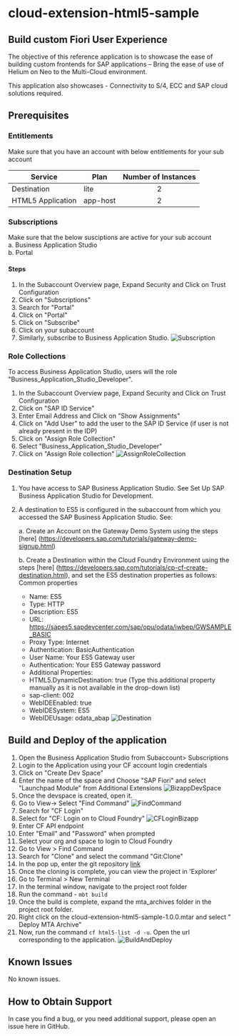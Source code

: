 # cloud-extension-html5-sample

## Build custom Fiori User Experience
The objective of this reference application is to showcase the ease of building custom frontends for SAP applications – Bring the ease of use of Helium on Neo to the Multi-Cloud environment.

This application also showcases - Connectivity to S/4, ECC and SAP cloud solutions required.

## Prerequisites

### Entitlements

Make sure that you have an account with below entitlements for your sub account

| Service                           | Plan       | Number of Instances |
|-----------------------------------|------------|:-------------------:|
| Destination                       | lite       |          2          |
| HTML5 Application                 | app-host   |          2          |

### Subscriptions
Make sure that the below susciptions are active for your sub account <br/>
 a. Business Application Studio <br/>
 b. Portal <br/>
 
 #### Steps
1. In the Subaccount Overview page, Expand Security and Click on Trust Configuration
1.  Click on "Subscriptions"
2.  Search for "Portal"
2.  Click on "Portal"
1.  Click on "Subscribe"
2.  Click on your subaccount
3. Similarly, subscribe to Business Application Studio.
     ![Subscription](/doc/img/Subscription.png)
 
 ### Role Collections
 To access Business Application Studio, users will the role "Business_Application_Studio_Developer".
 
1. In the Subaccount Overview page, Expand Security and Click on Trust Configuration
2. Click on "SAP ID Service"
1.  Enter Email Address and Click on "Show Assignments"
3. Click on "Add User" to add the user to the SAP ID Service (if user is not already present in the IDP)
1.  Click on "Assign Role Collection"
2. Select "Business_Application_Studio_Developer"
2.  Click on "Assign Role collection"
    ![AssignRoleCollection](/doc/img/AssignRoleCollection.png)


### Destination Setup
1. You have access to SAP Business Application Studio. See Set Up SAP Business Application Studio for Development.
2. A destination to ES5 is configured in the subaccount from which you accessed the SAP Business Application Studio. See:
   
    a. Create an Account on the Gateway Demo System using the steps [here] (https://developers.sap.com/tutorials/gateway-demo-signup.html)
   
    b. Create a Destination within the Cloud Foundry Environment using the steps [here] (https://developers.sap.com/tutorials/cp-cf-create-destination.html), and set the ES5 destination properties as follows:
    Common properties
    - Name: ES5
    - Type: HTTP
    - Description: ES5
    - URL: https://sapes5.sapdevcenter.com/sap/opu/odata/iwbep/GWSAMPLE_BASIC
    - Proxy Type: Internet
    - Authentication: BasicAuthentication
    - User Name: Your ES5 Gateway user
    - Authentication: Your ES5 Gateway password
    - Additional Properties:
    - HTML5.DynamicDestination: true (Type this additional property manually as it is not available in the drop-down list)
    - sap-client: 002
    - WebIDEEnabled: true
    - WebIDESystem: ES5
    - WebIDEUsage: odata_abap
        ![Destination](/doc/img/Destination.png)
    

## Build and Deploy of the application

1. Open the Business Application Studio from Subaccount> Subscriptions
2. Login to the Application using your CF account login credentials
3. Click on "Create Dev Space"
4. Enter the name of the space and Choose "SAP Fiori" and select "Launchpad Module" from Additional Extensions
    ![BizappDevSpace](/doc/img/BizappDevSpace.png)
5. Once the devspace is created, open it.
7. Go to View-> Select "Find Command"
    ![FindCommand](/doc/img/FindCommand.png)
2. Search for "CF Login"
3. Select for "CF: Login on to Cloud Foundry"
    ![CFLoginBizapp](/doc/img/CFLoginBizapp.png)
4. Enter CF API endpoint
5. Enter "Email" and "Password" when prompted
6. Select your org and space to login to Cloud Foundry
6. Go to View > Find Command
7. Search for "Clone" and select the command "Git:Clone"
8. In the pop up, enter the git repository [link](../../)
9. Once the cloning is complete, you can view the project in 'Explorer'
10. Go to Terminal > New Terminal
11. In the terminal window, navigate to the project root folder
12. Run the command - ```mbt build```
13. Once the build is complete, expand the mta_archives folder in the project root folder.
18. Right click on the cloud-extension-html5-sample-1.0.0.mtar and select " Deploy MTA Archive"
19. Now, run the command ```cf html5-list -d -u```. Open the url corresponding to the application.
![BuildAndDeploy](/doc/img/BuildAndDeploy.png)

## Known Issues

No known issues.

## How to Obtain Support

In case you find a bug, or you need additional support, please open an issue here in GitHub.


